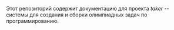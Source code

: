 Этот репозиторий содержит документацию для проекта _taker_ -- системы для создания и сборки олимпиадных задач по программированию.
